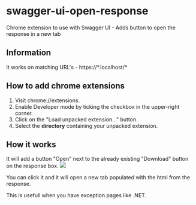 # swagger-ui-open-response
Chrome extension to use with Swagger UI - Adds button to open the response in a new tab


## Information
It works on matching URL's - https://\*.localhost/\*

## How to add chrome extensions

1. Visit chrome://extensions.
2. Enable Developer mode by ticking the checkbox in the upper-right corner.
3. Click on the "Load unpacked extension..." button.
4. Select the <b>directory</b> containing your unpacked extension.

## How it works
It will add a button "Open" next to the already existing "Download" button on the response box.
<img src="https://i.imgur.com/Mnmd6Vq.png"/>

You can click it and it will open a new tab populated with the html from the response.

This is usefull when you have exception pages like .NET.
